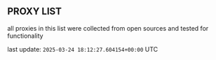 ## PROXY LIST

all proxies in this list were collected from open sources and tested for functionality

last update: `2025-03-24 18:12:27.604154+00:00` UTC